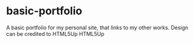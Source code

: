 # basic-portfolio
A basic portfolio for my personal site, that links to my other works. 
Design can be credited to HTML5Up <a src="https://html5up.net/">HTML5Up</a>
